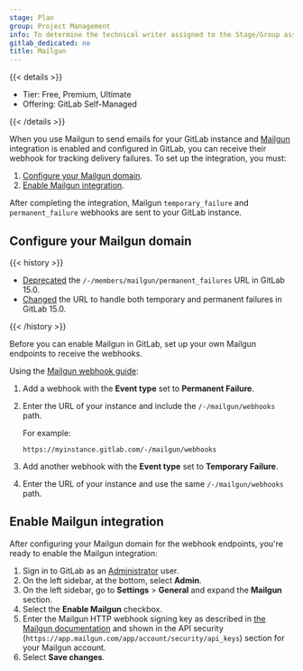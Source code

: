 ```yaml
---
stage: Plan
group: Project Management
info: To determine the technical writer assigned to the Stage/Group associated with this page, see https://handbook.gitlab.com/handbook/product/ux/technical-writing/#assignments
gitlab_dedicated: no
title: Mailgun
---
```


{{< details >}}

- Tier: Free, Premium, Ultimate
- Offering: GitLab Self-Managed

{{< /details >}}

When you use Mailgun to send emails for your GitLab instance and [Mailgun](https://www.mailgun.com/)
integration is enabled and configured in GitLab, you can receive their webhook for
tracking delivery failures. To set up the integration, you must:

1. [Configure your Mailgun domain](#configure-your-mailgun-domain).
1. [Enable Mailgun integration](#enable-mailgun-integration).

After completing the integration, Mailgun `temporary_failure` and `permanent_failure` webhooks are sent to your GitLab instance.

## Configure your Mailgun domain

{{< history >}}

- [Deprecated](https://gitlab.com/gitlab-org/gitlab/-/issues/359113) the `/-/members/mailgun/permanent_failures` URL in GitLab 15.0.
- [Changed](https://gitlab.com/gitlab-org/gitlab/-/issues/359113) the URL to handle both temporary and permanent failures in GitLab 15.0.

{{< /history >}}

Before you can enable Mailgun in GitLab, set up your own Mailgun endpoints to receive the webhooks.

Using the [Mailgun webhook guide](https://www.mailgun.com/blog/product/a-guide-to-using-mailguns-webhooks/):

1. Add a webhook with the **Event type** set to **Permanent Failure**.
1. Enter the URL of your instance and include the `/-/mailgun/webhooks` path.

   For example:

   ```plaintext
   https://myinstance.gitlab.com/-/mailgun/webhooks
   ```

1. Add another webhook with the **Event type** set to **Temporary Failure**.
1. Enter the URL of your instance and use the same `/-/mailgun/webhooks` path.

## Enable Mailgun integration

After configuring your Mailgun domain for the webhook endpoints,
you're ready to enable the Mailgun integration:

1. Sign in to GitLab as an [Administrator](../../user/permissions.md) user.
1. On the left sidebar, at the bottom, select **Admin**.
1. On the left sidebar, go to **Settings** > **General** and expand the **Mailgun** section.
1. Select the **Enable Mailgun** checkbox.
1. Enter the Mailgun HTTP webhook signing key as described in
   [the Mailgun documentation](https://documentation.mailgun.com/docs/mailgun/user-manual/get-started/) and
   shown in the API security (`https://app.mailgun.com/app/account/security/api_keys`) section for your Mailgun account.
1. Select **Save changes**.
